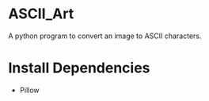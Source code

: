 # ASCII_Art
A python program to convert an image to ASCII characters.
# Install Dependencies
- Pillow
